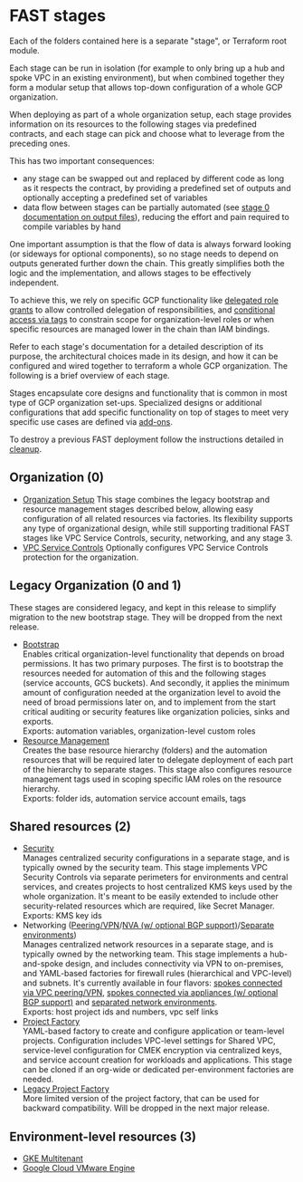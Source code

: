 # FAST stages

Each of the folders contained here is a separate "stage", or Terraform root module.

Each stage can be run in isolation (for example to only bring up a hub and spoke VPC in an existing environment), but when combined together they form a modular setup that allows top-down configuration of a whole GCP organization.

When deploying as part of a whole organization setup, each stage provides information on its resources to the following stages via predefined contracts, and each stage can pick and choose what to leverage from the preceding ones.

This has two important consequences:

- any stage can be swapped out and replaced by different code as long as it respects the contract, by providing a predefined set of outputs and optionally accepting a predefined set of variables
- data flow between stages can be partially automated (see [stage 0 documentation on output files](./0-org-setup/README.md#output-files-and-cross-stage-variables)), reducing the effort and pain required to compile variables by hand

One important assumption is that the flow of data is always forward looking (or sideways for optional components), so no stage needs to depend on outputs generated further down the chain. This greatly simplifies both the logic and the implementation, and allows stages to be effectively independent.

To achieve this, we rely on specific GCP functionality like [delegated role grants](https://medium.com/google-cloud/managing-gcp-service-usage-through-delegated-role-grants-a843610f2226) to allow controlled delegation of responsibilities, and [conditional access via tags](https://cloud.google.com/iam/docs/tags-access-control) to constrain scope for organization-level roles or when specific resources are managed lower in the chain than IAM bindings.

Refer to each stage's documentation for a detailed description of its purpose, the architectural choices made in its design, and how it can be configured and wired together to terraform a whole GCP organization. The following is a brief overview of each stage.

Stages encapsulate core designs and functionality that is common in most type of GCP organization set-ups. Specialized designs or additional configurations that add specific functionality on top of stages to meet very specific use cases are defined via [add-ons](../addons/).

To destroy a previous FAST deployment follow the instructions detailed in [cleanup](CLEANUP.md).

## Organization (0)

- [Organization Setup](./0-org-setup/README.md)
  This stage combines the legacy bootstrap and resource management stages described below, allowing easy configuration of all related resources via factories. Its flexibility supports any type of organizational design, while still supporting traditional FAST stages like VPC Service Controls, security, networking, and any stage 3.
- [VPC Service Controls](./1-vpcsc/README.md)
  Optionally configures VPC Service Controls protection for the organization.
  
## Legacy Organization (0 and 1)

These stages are considered legacy, and kept in this release to simplify migration to the new bootstrap stage. They will be dropped from the next release.

- [Bootstrap](0-bootstrap-legacy/README.md)  
  Enables critical organization-level functionality that depends on broad permissions. It has two primary purposes. The first is to bootstrap the resources needed for automation of this and the following stages (service accounts, GCS buckets). And secondly, it applies the minimum amount of configuration needed at the organization level to avoid the need of broad permissions later on, and to implement from the start critical auditing or security features like organization policies, sinks and exports.\
  Exports: automation variables, organization-level custom roles
- [Resource Management](1-resman-legacy/README.md)  
  Creates the base resource hierarchy (folders) and the automation resources that will be required later to delegate deployment of each part of the hierarchy to separate stages. This stage also configures resource management tags used in scoping specific IAM roles on the resource hierarchy.\
  Exports: folder ids, automation service account emails, tags

## Shared resources (2)

- [Security](2-security/README.md)  
  Manages centralized security configurations in a separate stage, and is typically owned by the security team. This stage implements VPC Security Controls via separate perimeters for environments and central services, and creates projects to host centralized KMS keys used by the whole organization. It's meant to be easily extended to include other security-related resources which are required, like Secret Manager.\
  Exports: KMS key ids
- Networking ([Peering/VPN](2-networking-a-simple/README.md)/[NVA (w/ optional BGP support)](2-networking-b-nva/README.md)/[Separate environments](2-networking-c-separate-envs/README.md))  
  Manages centralized network resources in a separate stage, and is typically owned by the networking team. This stage implements a hub-and-spoke design, and includes connectivity via VPN to on-premises, and YAML-based factories for firewall rules (hierarchical and VPC-level) and subnets. It's currently available in four flavors: [spokes connected via VPC peering/VPN](2-networking-a-simple/README.md), [spokes connected via appliances (w/ optional BGP support)](2-networking-b-nva/README.md) and [separated network environments](2-networking-c-separate-envs/README.md).\
  Exports: host project ids and numbers, vpc self links
- [Project Factory](./2-project-factory/)  
  YAML-based factory to create and configure application or team-level projects. Configuration includes VPC-level settings for Shared VPC, service-level configuration for CMEK encryption via centralized keys, and service account creation for workloads and applications. This stage can be cloned if an org-wide or dedicated per-environment factories are needed.
- [Legacy Project Factory](./2-project-factory-legacy/)  
  More limited version of the project factory, that can be used for backward compatibility. Will be dropped in the next major release.

## Environment-level resources (3)

- [GKE Multitenant](3-gke-dev/)
- [Google Cloud VMware Engine](3-gcve-dev/)
